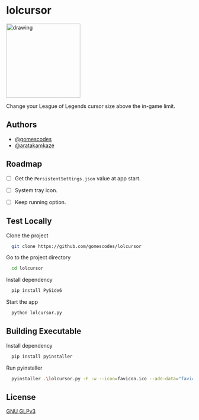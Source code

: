 # lolcursor

<img src="https://raw.githubusercontent.com/gomescodes/lolcursor/main/favicon.ico" alt="drawing" width="200" />

Change your League of Legends cursor size above the in-game limit.


## Authors

- [@gomescodes](https://www.github.com/gomescodes)
- [@aratakamkaze](https://www.github.com/aratakamikaze)
## Roadmap

- [ ] Get the `PersistentSettings.json` value at app start.

- [ ] System tray icon.

- [ ] Keep running option.


## Test Locally

Clone the project

```bash
  git clone https://github.com/gomescodes/lolcursor
```

Go to the project directory

```bash
  cd lolcursor
```

Install dependency

```bash
  pip install PySide6
```

Start the app

```bash
  python lolcursor.py
```


## Building Executable

Install dependency

```bash
  pip install pyinstaller
```

Run pyinstaller

```bash
  pyinstaller .\lolcursor.py -F -w --icon=favicon.ico --add-data="favicon.ico;."
```


## License

[GNU GLPv3](https://choosealicense.com/licenses/gpl-3.0/)

